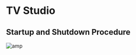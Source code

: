 # TV Studio
## Startup and Shutdown Procedure
![amp](https://github.com/UoS-TV/VOI/assets/38256012/f218613f-94f1-4101-8685-e31df3aa06c8)
